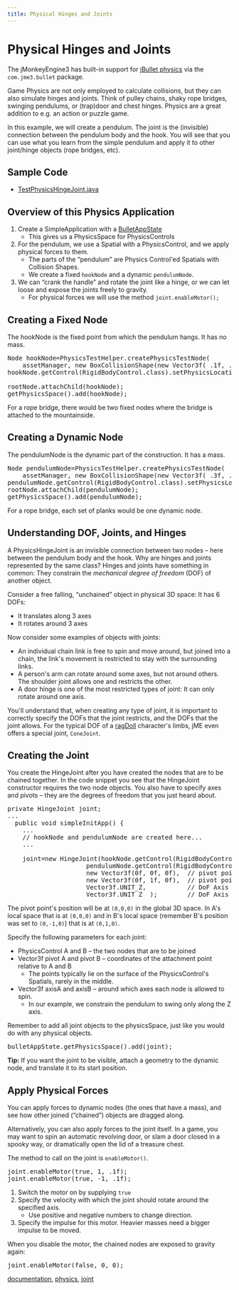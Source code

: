 ```yaml
---
title: Physical Hinges and Joints
---
```

<h1 class="sectionedit1" id="physical_hinges_and_joints">Physical Hinges and Joints</h1>
<div class="level1">

<p>
The jMonkeyEngine3 has built-in support for <a href="http://jbullet.advel.cz" class="urlextern" title="http://jbullet.advel.cz" rel="nofollow">jBullet physics</a> via the <code>com.jme3.bullet</code> package.
</p>

<p>
Game Physics are not only employed to calculate collisions, but they can also simulate hinges and joints. Think of pulley chains, shaky rope bridges, swinging pendulums, or (trap)door and chest hinges. Physics are a great addition to e.g. an action or puzzle game.
</p>

<p>
In this example, we will create a pendulum. The joint is the (invisible) connection between the pendulum body and the hook. You will see that you can use what you learn from the simple pendulum and apply it to other joint/hinge objects (rope bridges, etc).
</p>

</div>
<!-- EDIT1 SECTION "Physical Hinges and Joints" [1-692] -->
<h2 class="sectionedit2" id="sample_code">Sample Code</h2>
<div class="level2">
<ul>
<li class="level1"><div class="li"> <a href="https://github.com/jMonkeyEngine/jmonkeyengine/blob/master/jme3-examples/src/main/java/jme3test/bullet/TestPhysicsHingeJoint.java" class="urlextern" title="https://github.com/jMonkeyEngine/jmonkeyengine/blob/master/jme3-examples/src/main/java/jme3test/bullet/TestPhysicsHingeJoint.java" rel="nofollow">TestPhysicsHingeJoint.java</a></div>
</li>
</ul>

</div>
<!-- EDIT2 SECTION "Sample Code" [693-883] -->
<h2 class="sectionedit3" id="overview_of_this_physics_application">Overview of this Physics Application</h2>
<div class="level2">
<ol>
<li class="level1"><div class="li"> Create a SimpleApplication with a <a href="/jme3/advanced/physics.html" class="wikilink1" title="jme3:advanced:physics">BulletAppState</a> </div>
<ul>
<li class="level2"><div class="li"> This gives us a PhysicsSpace for PhysicsControls</div>
</li>
</ul>
</li>
<li class="level1"><div class="li"> For the pendulum, we use a Spatial with a PhysicsControl, and we apply physical forces to them.</div>
<ul>
<li class="level2"><div class="li"> The parts of the “pendulum” are Physics Control'ed Spatials with Collision Shapes. </div>
</li>
<li class="level2"><div class="li"> We create a fixed <code>hookNode</code> and a dynamic <code>pendulumNode</code>. </div>
</li>
</ul>
</li>
<li class="level1"><div class="li"> We can “crank the handle” and rotate the joint like a hinge, or we can let loose and expose the joints freely to gravity. </div>
<ul>
<li class="level2"><div class="li"> For physical forces we will use the method <code>joint.enableMotor();</code></div>
</li>
</ul>
</li>
</ol>

</div>
<!-- EDIT3 SECTION "Overview of this Physics Application" [884-1531] -->
<h2 class="sectionedit4" id="creating_a_fixed_node">Creating a Fixed Node</h2>
<div class="level2">

<p>
The hookNode is the fixed point from which the pendulum hangs. It has no mass. 
</p>
<pre class="code java">Node hookNode<span class="sy0">=</span>PhysicsTestHelper.<span class="me1">createPhysicsTestNode</span><span class="br0">(</span>
    assetManager, <span class="kw1">new</span> BoxCollisionShape<span class="br0">(</span><span class="kw1">new</span> Vector3f<span class="br0">(</span> .1f, .1f, .1f<span class="br0">)</span><span class="br0">)</span>,<span class="nu0">0</span><span class="br0">)</span><span class="sy0">;</span>
hookNode.<span class="me1">getControl</span><span class="br0">(</span>RigidBodyControl.<span class="kw1">class</span><span class="br0">)</span>.<span class="me1">setPhysicsLocation</span><span class="br0">(</span><span class="kw1">new</span> Vector3f<span class="br0">(</span>0f,<span class="nu0">0</span>,0f<span class="br0">)</span><span class="br0">)</span><span class="sy0">;</span>
 
rootNode.<span class="me1">attachChild</span><span class="br0">(</span>hookNode<span class="br0">)</span><span class="sy0">;</span>
getPhysicsSpace<span class="br0">(</span><span class="br0">)</span>.<span class="me1">add</span><span class="br0">(</span>hookNode<span class="br0">)</span><span class="sy0">;</span></pre>

<p>
For a rope bridge, there would be two fixed nodes where the bridge is attached to the mountainside.
</p>

</div>
<!-- EDIT4 SECTION "Creating a Fixed Node" [1532-2051] -->
<h2 class="sectionedit5" id="creating_a_dynamic_node">Creating a Dynamic Node</h2>
<div class="level2">

<p>
The pendulumNode is the dynamic part of the construction. It has a mass. 
</p>
<pre class="code java">Node pendulumNode<span class="sy0">=</span>PhysicsTestHelper.<span class="me1">createPhysicsTestNode</span><span class="br0">(</span>
    assetManager, <span class="kw1">new</span> BoxCollisionShape<span class="br0">(</span><span class="kw1">new</span> Vector3f<span class="br0">(</span> .3f, .3f, .3f<span class="br0">)</span><span class="br0">)</span>,<span class="nu0">1</span><span class="br0">)</span><span class="sy0">;</span>
pendulumNode.<span class="me1">getControl</span><span class="br0">(</span>RigidBodyControl.<span class="kw1">class</span><span class="br0">)</span>.<span class="me1">setPhysicsLocation</span><span class="br0">(</span><span class="kw1">new</span> Vector3f<span class="br0">(</span>0f,<span class="sy0">-</span><span class="nu0">1</span>,0f<span class="br0">)</span><span class="br0">)</span><span class="sy0">;</span>
rootNode.<span class="me1">attachChild</span><span class="br0">(</span>pendulumNode<span class="br0">)</span><span class="sy0">;</span>
getPhysicsSpace<span class="br0">(</span><span class="br0">)</span>.<span class="me1">add</span><span class="br0">(</span>pendulumNode<span class="br0">)</span><span class="sy0">;</span></pre>

<p>
For a rope bridge, each set of planks would be one dynamic node. 
</p>

</div>
<!-- EDIT5 SECTION "Creating a Dynamic Node" [2052-2549] -->
<h2 class="sectionedit6" id="understanding_dof_joints_and_hinges">Understanding DOF, Joints, and Hinges</h2>
<div class="level2">

<p>
A PhysicsHingeJoint is an invisible connection between two nodes – here between the pendulum body and the hook. Why are hinges and joints represented by the same class? Hinges and joints have something in common: They constrain the <em>mechanical degree of freedom</em> (DOF) of another object. 
</p>

<p>
Consider a free falling, “unchained” object in physical 3D space: It has 6 DOFs:
</p>
<ul>
<li class="level1"><div class="li"> It translates along 3 axes</div>
</li>
<li class="level1"><div class="li"> It rotates around 3 axes</div>
</li>
</ul>

<p>
Now consider some examples of objects with joints:
</p>
<ul>
<li class="level1"><div class="li"> An individual chain link is free to spin and move around, but joined into a chain, the link's movement is restricted to stay with the surrounding links.</div>
</li>
<li class="level1"><div class="li"> A person's arm can rotate around some axes, but not around others. The shoulder joint allows one and restricts the other.</div>
</li>
<li class="level1"><div class="li"> A door hinge is one of the most restricted types of joint: It can only rotate around one axis. </div>
</li>
</ul>

<p>
You'll understand that, when creating any type of joint, it is important to correctly specify the DOFs that the joint restricts, and the DOFs that the joint allows. For the typical DOF of a <a href="/jme3/advanced/ragdoll.html" class="wikilink1" title="jme3:advanced:ragdoll">ragDoll</a> character's limbs, jME even offers a special joint, <code>ConeJoint</code>.
</p>

</div>
<!-- EDIT6 SECTION "Understanding DOF, Joints, and Hinges" [2550-3740] -->
<h2 class="sectionedit7" id="creating_the_joint">Creating the Joint</h2>
<div class="level2">

<p>
You create the HingeJoint after you have created the nodes that are to be chained together. In the code snippet you see that the HingeJoint constructor requires the two node objects. You also have to specify axes and pivots – they are the degrees of freedom that you just heard about.
</p>
<pre class="code java"><span class="kw1">private</span> HingeJoint joint<span class="sy0">;</span>
...
  <span class="kw1">public</span> <span class="kw4">void</span> simpleInitApp<span class="br0">(</span><span class="br0">)</span> <span class="br0">{</span>
    ...
    <span class="co1">// hookNode and pendulumNode are created here...</span>
    ...
 
    <span class="me1">joint</span><span class="sy0">=</span><span class="kw1">new</span> HingeJoint<span class="br0">(</span>hookNode.<span class="me1">getControl</span><span class="br0">(</span>RigidBodyControl.<span class="kw1">class</span><span class="br0">)</span>, <span class="co1">// A</span>
                     pendulumNode.<span class="me1">getControl</span><span class="br0">(</span>RigidBodyControl.<span class="kw1">class</span><span class="br0">)</span>, <span class="co1">// B</span>
                     <span class="kw1">new</span> Vector3f<span class="br0">(</span>0f, 0f, 0f<span class="br0">)</span>,  <span class="co1">// pivot point local to A</span>
                     <span class="kw1">new</span> Vector3f<span class="br0">(</span>0f, 1f, 0f<span class="br0">)</span>,  <span class="co1">// pivot point local to B </span>
                     Vector3f.<span class="me1">UNIT_Z</span>,           <span class="co1">// DoF Axis of A (Z axis)</span>
                     Vector3f.<span class="me1">UNIT_Z</span>  <span class="br0">)</span><span class="sy0">;</span>        <span class="co1">// DoF Axis of B (Z axis)</span></pre>

<p>
The pivot point's position will be at <code>(0,0,0)</code> in the global 3D space. In A's local space that is at <code>(0,0,0)</code> and in B's local space (remember B's position was set to <code>(0,-1,0)</code>) that is at <code>(0,1,0)</code>.
</p>

<p>
Specify the following parameters for each joint:
</p>
<ul>
<li class="level1"><div class="li"> PhysicsControl A and B – the two nodes that are to be joined</div>
</li>
<li class="level1"><div class="li"> Vector3f pivot A and pivot B – coordinates of the attachment point relative to A and B</div>
<ul>
<li class="level2"><div class="li"> The points typically lie on the surface of the PhysicsControl's Spatials, rarely in the middle.</div>
</li>
</ul>
</li>
<li class="level1"><div class="li"> Vector3f axisA and axisB – around which axes each node is allowed to spin.</div>
<ul>
<li class="level2"><div class="li"> In our example, we constrain the pendulum to swing only along the Z axis.</div>
</li>
</ul>
</li>
</ul>

<p>
Remember to add all joint objects to the physicsSpace, just like you would do with any physical objects.
</p>
<pre class="code java">bulletAppState.<span class="me1">getPhysicsSpace</span><span class="br0">(</span><span class="br0">)</span>.<span class="me1">add</span><span class="br0">(</span>joint<span class="br0">)</span><span class="sy0">;</span></pre>

<p>
<strong>Tip:</strong> If you want the joint to be visible, attach a geometry to the dynamic node, and translate it to its start position.
</p>

</div>
<!-- EDIT7 SECTION "Creating the Joint" [3741-5640] -->
<h2 class="sectionedit8" id="apply_physical_forces">Apply Physical Forces</h2>
<div class="level2">

<p>
You can apply forces to dynamic nodes (the ones that have a mass), and see how other joined (“chained”) objects are dragged along. 
</p>

<p>
Alternatively, you can also apply forces to the joint itself. In a game, you may want to spin an automatic revolving door, or slam a door closed in a spooky way, or dramatically open the lid of a treasure chest.
</p>

<p>
The method to call on the joint is <code>enableMotor()</code>.
</p>
<pre class="code java">joint.<span class="me1">enableMotor</span><span class="br0">(</span><span class="kw2">true</span>, <span class="nu0">1</span>, .1f<span class="br0">)</span><span class="sy0">;</span>
joint.<span class="me1">enableMotor</span><span class="br0">(</span><span class="kw2">true</span>, <span class="sy0">-</span><span class="nu0">1</span>, .1f<span class="br0">)</span><span class="sy0">;</span></pre>
<ol>
<li class="level1"><div class="li"> Switch the motor on by supplying <code>true</code></div>
</li>
<li class="level1"><div class="li"> Specify the velocity with which the joint should rotate around the specified axis. </div>
<ul>
<li class="level2"><div class="li"> Use positive and negative numbers to change direction.</div>
</li>
</ul>
</li>
<li class="level1"><div class="li"> Specify the impulse for this motor. Heavier masses need a bigger impulse to be moved.</div>
</li>
</ol>

<p>
When you disable the motor, the chained nodes are exposed to gravity again:
</p>
<pre class="code java">joint.<span class="me1">enableMotor</span><span class="br0">(</span><span class="kw2">false</span>, <span class="nu0">0</span>, <span class="nu0">0</span><span class="br0">)</span><span class="sy0">;</span></pre>
<div class="tags"><span>
	<a href="/tag/documentation.html" class="wikilink1" title="tag:documentation" rel="tag">documentation</a>,
	<a href="/tag/physics.html" class="wikilink1" title="tag:physics" rel="tag">physics</a>,
	<a href="/tag/joint.html" class="wikilink1" title="tag:joint" rel="tag">joint</a>
</span></div>

</div>
<!-- EDIT8 SECTION "Apply Physical Forces" [5641-] -->

